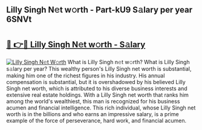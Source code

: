 ## Lilly Singh N𝚎t w𝚘rth - Part-kU9 S𝚊lary per year 6SNVt

# <h2><a href="http://gc3jpu6.nevu.top/?p=Lilly+Singh">🔗 👉🔴 Lilly Singh N𝚎t w𝚘rth - S𝚊lary</a></h2>

[![Lilly Singh N𝚎t W𝚘rth](https://i.imgur.com/Oavwk0R.jpeg)](http://gc3jpu6.nevu.top/?p=Lilly+Singh)
What is Lilly Singh n𝚎t w𝚘rth? What is Lilly Singh s𝚊lary per year?
This wealthy person's Lilly Singh net worth is substantial, making him one of the richest figures in his industry. His annual compensation is substantial, but it is overshadowed by his believed Lilly Singh net worth, which is attributed to his diverse business interests and extensive real estate holdings. With a Lilly Singh net worth that ranks him among the world's wealthiest, this man is recognized for his business acumen and financial intelligence. This rich individual, whose Lilly Singh net worth is in the billions and who earns an impressive salary, is a prime example of the force of perseverance, hard work, and financial acumen.
